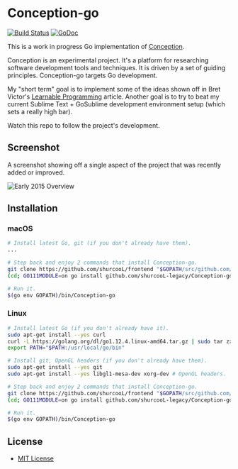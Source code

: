Conception-go
=============

[![Build Status](https://travis-ci.org/shurcooL-legacy/Conception-go.svg?branch=master)](https://travis-ci.org/shurcooL-legacy/Conception-go) [![GoDoc](https://godoc.org/github.com/shurcooL-legacy/Conception-go?status.svg)](https://godoc.org/github.com/shurcooL-legacy/Conception-go)

This is a work in progress Go implementation of [Conception](https://github.com/shurcooL/Conception#demonstration).

Conception is an experimental project. It's a platform for researching software development tools and techniques. It is driven by a set of guiding principles. Conception-go targets Go development.

My "short term" goal is to implement some of the ideas shown off in Bret Victor's [Learnable Programming](http://worrydream.com/LearnableProgramming/) article. Another goal is to try to beat my current Sublime Text + GoSublime development environment setup (which sets a really high bar).

Watch this repo to follow the project's development.

Screenshot
----------

A screenshot showing off a single aspect of the project that was recently added or improved.

![Early 2015 Overview](http://dmitri.shuralyov.com/projects/Conception/images/Go/early-2015-overview.png)

Installation
------------

### macOS

```bash
# Install latest Go, git (if you don't already have them).
...

# Step back and enjoy 2 commands that install Conception-go.
git clone https://github.com/shurcooL/frontend "$GOPATH/src/github.com/shurcooL/frontend" || (cd "$GOPATH/src/github.com/shurcooL/frontend" && git pull --ff-only)  # TODO: remove after golang.org/issue/31603 is resolved
(cd; GO111MODULE=on go install github.com/shurcooL-legacy/Conception-go)

# Run it.
$(go env GOPATH)/bin/Conception-go
```

### Linux

```bash
# Install latest Go (if you don't already have it).
sudo apt-get install --yes curl
curl -L https://golang.org/dl/go1.12.4.linux-amd64.tar.gz | sudo tar zx -C /usr/local/
export PATH="$PATH:/usr/local/go/bin"

# Install git, OpenGL headers (if you don't already have them).
sudo apt-get install --yes git
sudo apt-get install --yes libgl1-mesa-dev xorg-dev # OpenGL headers.

# Step back and enjoy 2 commands that install Conception-go.
git clone https://github.com/shurcooL/frontend "$GOPATH/src/github.com/shurcooL/frontend" || (cd "$GOPATH/src/github.com/shurcooL/frontend" && git pull --ff-only)  # TODO: remove after golang.org/issue/31603 is resolved
(cd; GO111MODULE=on go install github.com/shurcooL-legacy/Conception-go)

# Run it.
$(go env GOPATH)/bin/Conception-go
```

License
-------

-	[MIT License](https://opensource.org/licenses/mit-license.php)
